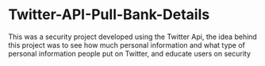 # Twitter-API-Pull-Bank-Details
This was a security project developed using the Twitter Api, the idea behind this project was to see how much personal information and what type of personal information people put on Twitter, and educate users on security
